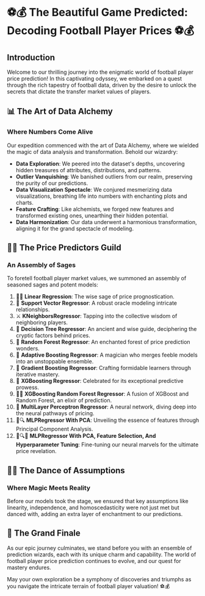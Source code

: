# ⚽💰 The Beautiful Game Predicted: Decoding Football Player Prices ⚽💰

## Introduction

Welcome to our thrilling journey into the enigmatic world of football player price prediction! In this captivating odyssey, we embarked on a quest through the rich tapestry of football data, driven by the desire to unlock the secrets that dictate the transfer market values of players.

## 📊 The Art of Data Alchemy

### Where Numbers Come Alive

Our expedition commenced with the art of Data Alchemy, where we wielded the magic of data analysis and transformation. Behold our wizardry:

- **Data Exploration**: We peered into the dataset's depths, uncovering hidden treasures of attributes, distributions, and patterns.
- **Outlier Vanquishing**: We banished outliers from our realm, preserving the purity of our predictions.
- **Data Visualization Spectacle**: We conjured mesmerizing data visualizations, breathing life into numbers with enchanting plots and charts.
- **Feature Crafting**: Like alchemists, we forged new features and transformed existing ones, unearthing their hidden potential.
- **Data Harmonization**: Our data underwent a harmonious transformation, aligning it for the grand spectacle of modeling.

## 🤖🔮 The Price Predictors Guild

### An Assembly of Sages

To foretell football player market values, we summoned an assembly of seasoned sages and potent models:

1. 🧙‍♂️ **Linear Regression**: The wise sage of price prognostication.
2. 🌟 **Support Vector Regressor**: A robust oracle modeling intricate relationships.
3. ⚔️ **KNeighborsRegressor**: Tapping into the collective wisdom of neighboring players.
4. 🌲 **Decision Tree Regressor**: An ancient and wise guide, deciphering the cryptic factors behind prices.
5. 🌳 **Random Forest Regressor**: An enchanted forest of price prediction wonders.
6. 🚀 **Adaptive Boosting Regressor**: A magician who merges feeble models into an unstoppable ensemble.
7. 🌌 **Gradient Boosting Regressor**: Crafting formidable learners through iterative mastery.
8. 🌠 **XGBoosting Regressor**: Celebrated for its exceptional predictive prowess.
9. 🚀🌳 **XGBoosting Random Forest Regressor**: A fusion of XGBoost and Random Forest, an elixir of prediction.
10. 🧠 **MultiLayer Perceptron Regressor**: A neural network, diving deep into the neural pathways of pricing.
11. 🌟🔍 **MLPRegressor With PCA**: Unveiling the essence of features through Principal Component Analysis.
12. 🌟🔍🎯 **MLPRegressor With PCA, Feature Selection, And Hyperparameter Tuning**: Fine-tuning our neural marvels for the ultimate price revelation.

## 💃🕺 The Dance of Assumptions

### Where Magic Meets Reality

Before our models took the stage, we ensured that key assumptions like linearity, independence, and homoscedasticity were not just met but danced with, adding an extra layer of enchantment to our predictions.

## 🌟 The Grand Finale

As our epic journey culminates, we stand before you with an ensemble of prediction wizards, each with its unique charm and capability. The world of football player price prediction continues to evolve, and our quest for mastery endures.

May your own exploration be a symphony of discoveries and triumphs as you navigate the intricate terrain of football player valuation! ⚽💰
